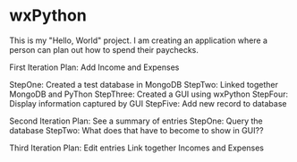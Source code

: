 wxPython
========

This is my "Hello, World" project. I am creating an application where a person can plan out how to spend their paychecks.

First Iteration Plan:
Add Income and Expenses
  
  StepOne: Created a test database in MongoDB
  StepTwo: Linked together MongoDB and PyThon
  StepThree: Created a GUI using wxPython
  StepFour: Display information captured by GUI
  StepFive: Add new record to database

Second Iteration Plan:
See a summary of entries
  StepOne: Query the database
  StepTwo: What does that have to become to show in GUI??

Third Iteration Plan:
Edit entries
Link together Incomes and Expenses


